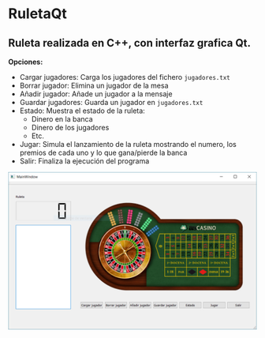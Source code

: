 # RuletaQt

## Ruleta realizada en C++, con interfaz grafica Qt.

**Opciones:**

* Cargar jugadores: Carga los jugadores del fichero ```jugadores.txt```
* Borrar jugador: Elimina un jugador de la mesa
* Añadir jugador: Añade un jugador a la mensaje
* Guardar jugadores: Guarda un jugador en ```jugadores.txt```
* Estado: Muestra el estado de la ruleta:
     * Dinero en la banca
     * Dinero de los jugadores
     * Etc.
* Jugar: Simula el lanzamiento de la ruleta mostrando el numero, los premios de cada uno y lo que gana/pierde la banca
* Salir: Finaliza la ejecución del programa




![Ruleta](/ruleta.PNG)
